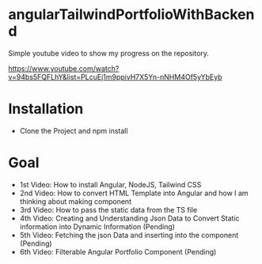 # angularTailwindPortfolioWithBackend

Simple youtube video to show my progress on the repository.

https://www.youtube.com/watch?v=94bs5FQFLhY&list=PLcuEj1m9ppivH7X5Yn-nNHM4Of5yYbEyb

# Installation
- Clone the Project and npm install

# Goal
- 1st Video: How to install Angular, NodeJS, Tailwind CSS
- 2nd Video: How to convert HTML Template into Angular and how I am thinking about making component
- 3rd Video: How to pass the static data from the TS file 
- 4th Video: Creating and Understanding Json Data to Convert Static information into Dynamic Information (Pending)
- 5th Video: Fetching the json Data and inserting into the component (Pending)
- 6th Video: Filterable Angular Portfolio Component (Pending)

